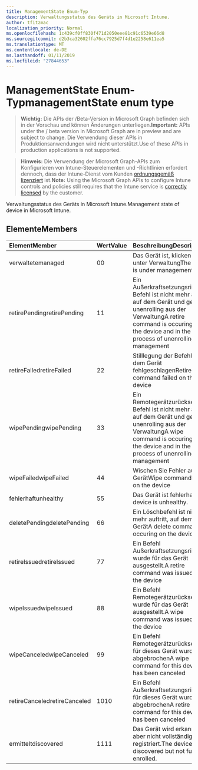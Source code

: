 ```yaml
---
title: ManagementState Enum-Typ
description: Verwaltungsstatus des Geräts in Microsoft Intune.
author: tfitzmac
localization_priority: Normal
ms.openlocfilehash: 1c439cf0ff830f471d2050eee81c91c6539e66d8
ms.sourcegitcommit: d2b3ca32602ffa76cc7925d7f4d1e2258e611ea5
ms.translationtype: MT
ms.contentlocale: de-DE
ms.lasthandoff: 01/11/2019
ms.locfileid: "27844653"
---
```

# <a name="managementstate-enum-type"></a><span data-ttu-id="42190-103">ManagementState Enum-Typ</span><span class="sxs-lookup"><span data-stu-id="42190-103">managementState enum type</span></span>

> <span data-ttu-id="42190-104">**Wichtig:** Die APIs der /Beta-Version in Microsoft Graph befinden sich in der Vorschau und können Änderungen unterliegen.</span><span class="sxs-lookup"><span data-stu-id="42190-104">**Important:** APIs under the / beta version in Microsoft Graph are in preview and are subject to change.</span></span> <span data-ttu-id="42190-105">Die Verwendung dieser APIs in Produktionsanwendungen wird nicht unterstützt.</span><span class="sxs-lookup"><span data-stu-id="42190-105">Use of these APIs in production applications is not supported.</span></span>

> <span data-ttu-id="42190-106">**Hinweis:** Die Verwendung der Microsoft Graph-APIs zum Konfigurieren von Intune-Steuerelementen und -Richtlinien erfordert dennoch, dass der Intune-Dienst vom Kunden [ordnungsgemäß lizenziert](https://go.microsoft.com/fwlink/?linkid=839381) ist.</span><span class="sxs-lookup"><span data-stu-id="42190-106">**Note:** Using the Microsoft Graph APIs to configure Intune controls and policies still requires that the Intune service is [correctly licensed](https://go.microsoft.com/fwlink/?linkid=839381) by the customer.</span></span>

<span data-ttu-id="42190-107">Verwaltungsstatus des Geräts in Microsoft Intune.</span><span class="sxs-lookup"><span data-stu-id="42190-107">Management state of device in Microsoft Intune.</span></span>
## <a name="members"></a><span data-ttu-id="42190-108">Elemente</span><span class="sxs-lookup"><span data-stu-id="42190-108">Members</span></span>
|<span data-ttu-id="42190-109">Element</span><span class="sxs-lookup"><span data-stu-id="42190-109">Member</span></span>|<span data-ttu-id="42190-110">Wert</span><span class="sxs-lookup"><span data-stu-id="42190-110">Value</span></span>|<span data-ttu-id="42190-111">Beschreibung</span><span class="sxs-lookup"><span data-stu-id="42190-111">Description</span></span>|
|:---|:---|:---|
|<span data-ttu-id="42190-112">verwaltete</span><span class="sxs-lookup"><span data-stu-id="42190-112">managed</span></span>|<span data-ttu-id="42190-113">0</span><span class="sxs-lookup"><span data-stu-id="42190-113">0</span></span>|<span data-ttu-id="42190-114">Das Gerät ist, klicken Sie unter Verwaltung</span><span class="sxs-lookup"><span data-stu-id="42190-114">The device is under management</span></span>|
|<span data-ttu-id="42190-115">retirePending</span><span class="sxs-lookup"><span data-stu-id="42190-115">retirePending</span></span>|<span data-ttu-id="42190-116">1</span><span class="sxs-lookup"><span data-stu-id="42190-116">1</span></span>|<span data-ttu-id="42190-117">Ein Außerkraftsetzungsrichtlinie Befehl ist nicht mehr auftritt, auf dem Gerät und gerade unenrolling aus der Verwaltung</span><span class="sxs-lookup"><span data-stu-id="42190-117">A retire command is occuring on the device and in the process of unenrolling from management</span></span>|
|<span data-ttu-id="42190-118">retireFailed</span><span class="sxs-lookup"><span data-stu-id="42190-118">retireFailed</span></span>|<span data-ttu-id="42190-119">2</span><span class="sxs-lookup"><span data-stu-id="42190-119">2</span></span>|<span data-ttu-id="42190-120">Stilllegung der Befehl auf dem Gerät fehlgeschlagen</span><span class="sxs-lookup"><span data-stu-id="42190-120">Retire command failed on the device</span></span>|
|<span data-ttu-id="42190-121">wipePending</span><span class="sxs-lookup"><span data-stu-id="42190-121">wipePending</span></span>|<span data-ttu-id="42190-122">3</span><span class="sxs-lookup"><span data-stu-id="42190-122">3</span></span>|<span data-ttu-id="42190-123">Ein Remotegerätzurücksetzung Befehl ist nicht mehr auftritt, auf dem Gerät und gerade unenrolling aus der Verwaltung</span><span class="sxs-lookup"><span data-stu-id="42190-123">A wipe command is occuring on the device and in the process of unenrolling from management</span></span>|
|<span data-ttu-id="42190-124">wipeFailed</span><span class="sxs-lookup"><span data-stu-id="42190-124">wipeFailed</span></span>|<span data-ttu-id="42190-125">4</span><span class="sxs-lookup"><span data-stu-id="42190-125">4</span></span>|<span data-ttu-id="42190-126">Wischen Sie Fehler auf dem Gerät</span><span class="sxs-lookup"><span data-stu-id="42190-126">Wipe command failed on the device</span></span>|
|<span data-ttu-id="42190-127">fehlerhaft</span><span class="sxs-lookup"><span data-stu-id="42190-127">unhealthy</span></span>|<span data-ttu-id="42190-128">5</span><span class="sxs-lookup"><span data-stu-id="42190-128">5</span></span>|<span data-ttu-id="42190-129">Das Gerät ist fehlerhaft.</span><span class="sxs-lookup"><span data-stu-id="42190-129">The device is unhealthy.</span></span>|
|<span data-ttu-id="42190-130">deletePending</span><span class="sxs-lookup"><span data-stu-id="42190-130">deletePending</span></span>|<span data-ttu-id="42190-131">6</span><span class="sxs-lookup"><span data-stu-id="42190-131">6</span></span>|<span data-ttu-id="42190-132">Ein Löschbefehl ist nicht mehr auftritt, auf dem Gerät</span><span class="sxs-lookup"><span data-stu-id="42190-132">A delete command is occuring on the device</span></span> |
|<span data-ttu-id="42190-133">retireIssued</span><span class="sxs-lookup"><span data-stu-id="42190-133">retireIssued</span></span>|<span data-ttu-id="42190-134">7</span><span class="sxs-lookup"><span data-stu-id="42190-134">7</span></span>|<span data-ttu-id="42190-135">Ein Befehl Außerkraftsetzungsrichtlinie wurde für das Gerät ausgestellt.</span><span class="sxs-lookup"><span data-stu-id="42190-135">A retire command was issued for the device</span></span>|
|<span data-ttu-id="42190-136">wipeIssued</span><span class="sxs-lookup"><span data-stu-id="42190-136">wipeIssued</span></span>|<span data-ttu-id="42190-137">8</span><span class="sxs-lookup"><span data-stu-id="42190-137">8</span></span>|<span data-ttu-id="42190-138">Ein Befehl Remotegerätzurücksetzung wurde für das Gerät ausgestellt.</span><span class="sxs-lookup"><span data-stu-id="42190-138">A wipe command was issued for the device</span></span>|
|<span data-ttu-id="42190-139">wipeCanceled</span><span class="sxs-lookup"><span data-stu-id="42190-139">wipeCanceled</span></span>|<span data-ttu-id="42190-140">9</span><span class="sxs-lookup"><span data-stu-id="42190-140">9</span></span>|<span data-ttu-id="42190-141">Ein Befehl Remotegerätzurücksetzung für dieses Gerät wurde abgebrochen</span><span class="sxs-lookup"><span data-stu-id="42190-141">A wipe command for this device has been canceled</span></span>|
|<span data-ttu-id="42190-142">retireCanceled</span><span class="sxs-lookup"><span data-stu-id="42190-142">retireCanceled</span></span>|<span data-ttu-id="42190-143">10</span><span class="sxs-lookup"><span data-stu-id="42190-143">10</span></span>|<span data-ttu-id="42190-144">Ein Befehl Außerkraftsetzungsrichtlinie für dieses Gerät wurde abgebrochen</span><span class="sxs-lookup"><span data-stu-id="42190-144">A retire command for this device has been canceled</span></span>|
|<span data-ttu-id="42190-145">ermittelt</span><span class="sxs-lookup"><span data-stu-id="42190-145">discovered</span></span>|<span data-ttu-id="42190-146">11</span><span class="sxs-lookup"><span data-stu-id="42190-146">11</span></span>|<span data-ttu-id="42190-147">Das Gerät wird erkannt, aber nicht vollständig registriert.</span><span class="sxs-lookup"><span data-stu-id="42190-147">The device is discovered but not fully enrolled.</span></span>|





